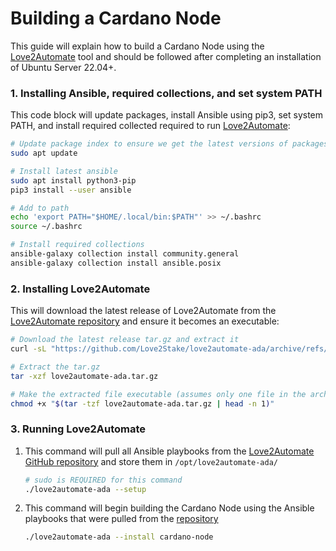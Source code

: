 # Building a Cardano Node

This guide will explain how to build a Cardano Node using the <a href="github.com/Love2Stake/love2automate-ada">Love2Automate</a> tool and should be followed after completing an installation of Ubuntu Server 22.04+.

### 1. Installing Ansible, required collections, and set system PATH
This code block will update packages, install Ansible using pip3, set system PATH, and install required collected required to run <a href="https://github.com/Love2Stake/love2automate-ada">Love2Automate</a>: 
```bash
# Update package index to ensure we get the latest versions of packages
sudo apt update

# Install latest ansible
sudo apt install python3-pip
pip3 install --user ansible

# Add to path
echo 'export PATH="$HOME/.local/bin:$PATH"' >> ~/.bashrc
source ~/.bashrc

# Install required collections
ansible-galaxy collection install community.general
ansible-galaxy collection install ansible.posix
```

### 2. Installing Love2Automate
This will download the latest release of Love2Automate from the <a href="https://github.com/Love2Stake/love2automate-ada">Love2Automate repository</a> and ensure it becomes an executable:
```bash
# Download the latest release tar.gz and extract it
curl -sL "https://github.com/Love2Stake/love2automate-ada/archive/refs/tags/$(curl -s https://api.github.com/repos/Love2Stake/love2automate-ada/releases/latest | grep -oP '"tag_name": "\K(.*)(?=")').tar.gz" -o love2automate-ada.tar.gz

# Extract the tar.gz
tar -xzf love2automate-ada.tar.gz

# Make the extracted file executable (assumes only one file in the archive)
chmod +x "$(tar -tzf love2automate-ada.tar.gz | head -n 1)"
```

### 3. Running Love2Automate
1. This command will pull all Ansible playbooks from the <a href="https://github.com/Love2Stake/love2automate-ada">Love2Automate GitHub repository</a> and store them in ```/opt/love2automate-ada/```
    ```bash
    # sudo is REQUIRED for this command
    ./love2automate-ada --setup
    ```

2. This command will begin building the Cardano Node using the Ansible playbooks that were pulled from the <a href="https://github.com/Love2Stake/love2automate-ada">repository</a>
    ```bash
    ./love2automate-ada --install cardano-node
    ```